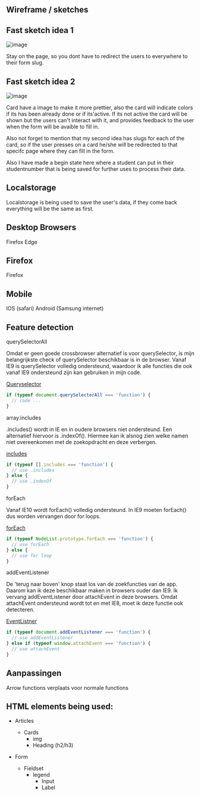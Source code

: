 ## Wireframe / sketches


## Fast sketch idea 1

![image](https://raw.githubusercontent.com/RowinRuizendaal/browser-technologies-2021/master/docs/img/index.png)

Stay on the page, so you dont have to redirect the users to everywhere to their form slug.


## Fast sketch idea 2

![image](https://raw.githubusercontent.com/RowinRuizendaal/browser-technologies-2021/master/docs/img/index2.png)

Card have a image to make it more prettier, also the card will indicate colors if its has been already done or if its'active. If its not active the card will be shown but the users can't interact with it, and provides feedback to the user when the form will be avaible to fill in.

Also not forget to mention that my second idea has slugs for each of the card, so if the user presses on a card he/she will be redirected to that specifc page where they can fill in the form.

Also I have made a begin state here where a student can put in their studentnumber that is being saved for further uses to process their data.


## Localstorage

Localstorage is being used to save the user's data, if they come back everything will be the same as first.

## Desktop Browsers

Firefox
Edge

## Firefox

Firefox

## Mobile

IOS (safari)
Android (Samsung internet)


## Feature detection

querySelectorAll

Omdat er geen goede crossbrowser alternatief is voor querySelector, is mijn belangrijkste check of querySelector beschikbaar is in de browser. Vanaf IE9 is querySelector volledig ondersteund, waardoor ik alle functies die ook vanaf IE9 ondersteund zijn kan gebruiken in mijn code.

[Queryselector](https://caniuse.com/?search=queryselector)

```js
if (typeof document.querySelectorAll === 'function') {
  // code ...
}
```

array.includes

.includes() wordt in IE en in oudere browsers niet ondersteund. Een alternatief hiervoor is .indexOf(). Hiermee kan ik alsnog zien welke namen niet overeenkomen met de zoekopdracht en deze verbergen.

[includes](https://caniuse.com/?search=includes)

```js
if (typeof [].includes === 'function') { 
  // use .includes
} else {
  // use .indexOf
}
```

forEach

Vanaf IE10 wordt forEach() volledig ondersteund. In IE9 moeten forEach() dus worden vervangen door for loops.

[forEach](https://caniuse.com/?search=foreach)


```js
if (typeof NodeList.prototype.forEach === 'function') { 
  // use forEach
} else {
  // use for loop
}
```

addEventListener

De 'terug naar boven' knop staat los van de zoekfuncties van de app. Daarom kan ik deze beschikbaar maken in browsers ouder dan IE9. Ik vervang addEventListener door attachEvent in deze browsers. Omdat attachEvent ondersteund wordt tot en met IE8, moet ik deze functie ook detecteren.

[EventListner](https://caniuse.com/?search=addeventlistener)

```js
if (typeof document.addEventListener === 'function') { 
  // use addEventListener
} else if (typeof window.attachEvent === 'function') {
  // use attachEvent
}
```

## Aanpassingen

Arrow functions verplaats voor normale functions


## HTML elements being used:

- Articles
  - Cards
    - img
    - Heading (h2/h3)

- Form
  - Fieldset
    - legend
      - Input
      - Label

